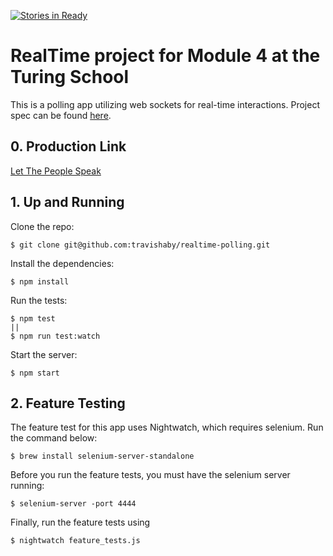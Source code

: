 [![Stories in Ready](https://badge.waffle.io/travishaby/realtime-polling.png?label=ready&title=Ready)](https://waffle.io/travishaby/realtime-polling)
# RealTime project for Module 4 at the Turing School

This is a polling app utilizing web sockets for real-time interactions. Project spec can be found [here](https://github.com/turingschool/curriculum/blob/master/source/projects/real_time.markdown).

## 0. Production Link

[Let The People Speak](http://let-the-people-speak.herokuapp.com)

## 1. Up and Running

Clone the repo:

```
$ git clone git@github.com:travishaby/realtime-polling.git
```

Install the dependencies:

```
$ npm install
```

Run the tests:

```
$ npm test
||
$ npm run test:watch
```

Start the server:

```
$ npm start
```

## 2. Feature Testing

The feature test for this app uses Nightwatch, which requires selenium. Run the command below:
```
$ brew install selenium-server-standalone
```
Before you run the feature tests, you must have the selenium server running:
```
$ selenium-server -port 4444
```
Finally, run the feature tests using
```
$ nightwatch feature_tests.js
```

